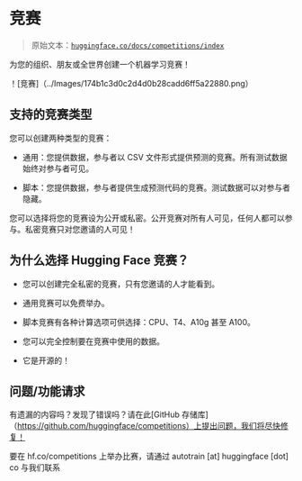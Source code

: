 # 竞赛

> 原始文本：[`huggingface.co/docs/competitions/index`](https://huggingface.co/docs/competitions/index)

为您的组织、朋友或全世界创建一个机器学习竞赛！

！[竞赛]（../Images/174b1c3d0c2d4d0b28cadd6ff5a22880.png）

## 支持的竞赛类型

您可以创建两种类型的竞赛：

+   通用：您提供数据，参与者以 CSV 文件形式提供预测的竞赛。所有测试数据始终对参与者可见。

+   脚本：您提供数据，参与者提供生成预测代码的竞赛。测试数据可以对参与者隐藏。

您可以选择将您的竞赛设为公开或私密。公开竞赛对所有人可见，任何人都可以参与。私密竞赛只对您邀请的人可见！

## 为什么选择 Hugging Face 竞赛？

+   您可以创建完全私密的竞赛，只有您邀请的人才能看到。

+   通用竞赛可以免费举办。

+   脚本竞赛有各种计算选项可供选择：CPU、T4、A10g 甚至 A100。

+   您可以完全控制要在竞赛中使用的数据。

+   它是开源的！

## 问题/功能请求

有遗漏的内容吗？发现了错误吗？请在此[GitHub 存储库]（https://github.com/huggingface/competitions）上提出问题，我们将尽快修复！

要在 hf.co/competitions 上举办比赛，请通过 autotrain [at] huggingface [dot] co 与我们联系
